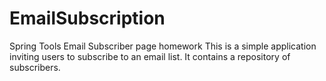 # EmailSubscription
Spring Tools Email Subscriber page homework
This is a simple application inviting users to subscribe to an email list. It contains a repository of subscribers.
